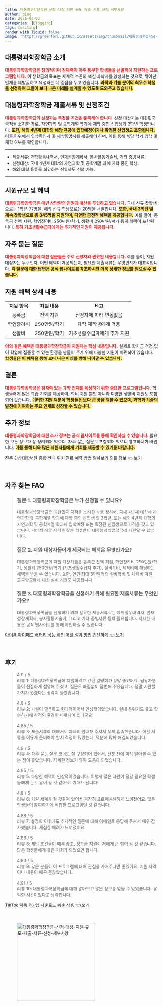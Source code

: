 ```yaml
---
title: 대통령과학장학금 신청 대상 지원 규모 제출 서류 신청 세부사항
author: bing
date: 2025-02-03
categories: [Blogging]
tags: [writing]
render_with_liquid: false
image: 'https://greenforu.github.io/assets/img/thumbnail/대통령과학장학금-신청-대상-지원-규모-제출-서류-신청-세부사항.webp'
---
```



<h2 id='대통령과학장학금소개'>대통령과학장학금 소개</h2>

<p><b><span style="color: #ee2323;">대통령과학장학금은 창의적이며 잠재력이 아주 풍부한 학생들을 선발하여 지원하는 프로그램입니다.</span></b> 이 장학금의 목표는 세계적 수준의 핵심 과학자를 양성하는 것으로, 뛰어난 인재를 제발굴하고 육성하는 데 중점을 두고 있습니다. <b><span style="background-color: #ffe066;">과학과 기술 분야의 최우수 학생을 선정하여 그들이 보다 나은 미래를 설계할 수 있도록 도와주고 있습니다.</span></b></p>

<h2 id='제출서류와신청조건'>대통령과학장학금 제출서류 및 신청조건</h2>

<p><b><span style="color: #ee2323;">대통령과학장학금의 신청자는 특정한 조건을 충족해야 합니다.</span></b> 신청 대상자는 대한민국 국적을 소지한 자로, 자연과학 및 공학계열 학과에 재학 중인 신입생과 3학년 학생입니다. <b><span style="background-color: #ffe066;">또한, 해외 4년제 대학의 해당 전공에 입학예정이거나 확정된 신입생도 포함됩니다.</span></b> 이들을 위해서 입학확인서 및 재학증명서를 제출해야 하며, 이를 통해 해당 학기 입학 및 재학 여부를 확인합니다.</p>

<hr />

<ul>
    <li>제출서류: 과학활동내역서, 인재성장계획서, 봉사활동기술서, 기타 증빙서류.</li>
    <li>신청대상: 국내 4년제 대학의 자연과학 및 공학계열 과에 재학 중인 학생.</li>
    <li>해외 대학 등록을 희망하는 신입생도 신청 가능.</li>
</ul>

<hr />

<h2 id='지원규모와혜택'>지원규모 및 혜택</h2>

<p><b><span style="color: #ee2323;">대통령과학장학금은 매년 상당량의 인원과 예산을 투입하고 있습니다.</span></b> 국내 신규 장학생으로는 1학년 77명을, 해외 신규 학생으로는 20명을 선발합니다. <b><span style="background-color: #ffe066;">또한, 국내 3학년 및 계속 장학생으로 총 345명을 지원하며, 다양한 금전적 혜택을 제공합니다.</span></b> 예를 들어, 등록금 전액 지원, 학업장려비 250만원/학기, 생활비 250만원/학기 등의 혜택이 포함됩니다. <b><span style="color: #ee2323;">특히 기초생활수급자에게는 추가적인 지원이 제공됩니다.</span></b></p>

<h2 id='자주묻는질문'>자주 묻는 질문</h2>

<p><b><span style="color: #ee2323;">대통령과학장학금에 대한 질문들은 주로 신청자와 관련된 내용입니다.</span></b> 예를 들어, 지원 대상자는 누구인지, 어떤 혜택이 제공되는지, 필요한 제출서류는 무엇인지가 대표적입니다. <b><span style="background-color: #ffe066;">각 질문에 대한 답변은 공식 웹사이트를 참조하시면 더욱 상세한 정보를 얻으실 수 있습니다.</span></b></p>

<h2 id='혜택내용'>지원 혜택 상세 내용</h2>

<table>
    <tr>
        <td style="text-align: center; height: 17px;"><b>지원 항목</b></td>
        <td style="text-align: center; height: 17px;"><b>지원 내용</b></td>
        <td style="text-align: center; height: 17px;"><b>비고</b></td>
    </tr>
    <tr>
        <td style="text-align: center; height: 17px;">등록금</td>
        <td style="text-align: center; height: 17px;">전액 지원</td>
        <td style="text-align: center; height: 17px;">신청자에 따라 변동없음</td>
    </tr>
    <tr>
        <td style="text-align: center; height: 17px;">학업장려비</td>
        <td style="text-align: center; height: 17px;">250만원/학기</td>
        <td style="text-align: center; height: 17px;">대학 재학생에게 적용</td>
    </tr>
    <tr>
        <td style="text-align: center; height: 17px;">생활비</td>
        <td style="text-align: center; height: 17px;">250만원/학기</td>
        <td style="text-align: center; height: 17px;">기초생활수급자에게 추가 지원</td>
    </tr>
</table>

<p><b><span style="color: #ee2323;">이와 같은 혜택은 대통령과학장학금이 지원하는 핵심 내용입니다.</span></b> 실제로 학자금 걱정 없이 학업에 집중할 수 있는 환경을 만들어 주기 위해 다양한 지원이 마련되어 있습니다. <b><span style="background-color: #ffe066;">학생들은 이 혜택을 통해 보다 나은 미래를 향해 나아갈 수 있습니다.</span></b></p>

<h2 id='결론'>결론</h2>

<p><b><span style="color: #ee2323;">대통령과학장학금은 잠재력 있는 과학 인재를 육성하기 위한 중요한 프로그램입니다.</span></b> 학생들에게 많은 학습 기회를 제공하며, 학비 지원 뿐만 아니라 다양한 생활비 지원도 포함되어 있습니다. <b><span style="background-color: #ffe066;">이러한 지원 덕분에 학생들은 보다 큰 꿈을 꿔볼 수 있으며, 과학과 기술의 발전에 기여하는 주요 인재로 성장할 수 있습니다.</span></b></p>

<h2 id='추가정보'>추가 정보</h2>

<p><b><span style="color: #ee2323;">대통령과학장학금에 대한 추가 정보는 공식 웹사이트를 통해 확인하실 수 있습니다.</span></b> 필요한 모든 정보가 잘 정리되어 있으며, 자주 묻는 질문도 포함되어 있으니 참고하시기 바랍니다. <b><span style="background-color: #ffe066;">이를 통해 더욱 많은 지원자들에게 기회를 제공할 수 있기를 바랍니다.</span></b></p>


<p><a class="click-button" title="진주 경상대학병원 종합 안내 위치 진료 예약 방법 알아보기 의료 정보" href="https://greenforu.github.io/posts/%EC%A7%84%EC%A3%BC-%EA%B2%BD%EC%83%81%EB%8C%80%ED%95%99%EB%B3%91%EC%9B%90-%EC%A2%85%ED%95%A9-%EC%95%88%EB%82%B4-%EC%9C%84%EC%B9%98-%EC%A7%84%EB%A3%8C-%EC%98%88%EC%95%BD-%EB%B0%A9%EB%B2%95-%EC%95%8C%EC%95%84%EB%B3%B4%EA%B8%B0-%EC%9D%98%EB%A3%8C-%EC%A0%95%EB%B3%B4/" rel="dofollow">진주 경상대학병원 종합 안내 위치 진료 예약 방법 알아보기 의료 정보 👈 보기</a></p><br>
<h2 id='자주_찾는_FAQ'>자주 찾는 FAQ</h2>
<div itemscope="" itemtype="https://schema.org/FAQPage">
    <blockquote>
        <div itemscope="" itemprop="mainEntity" itemtype="https://schema.org/Question">
            <h3 itemprop="name">질문 1. 대통령과학장학금은 누가 신청할 수 있나요?</h3>
            <div itemscope="" itemprop="acceptedAnswer" itemtype="https://schema.org/Answer">
                <span itemprop="text">
                    <p>대통령과학장학금은 대한민국 국적을 소지한 자로 정하며, 국내 4년제 대학에 자연과학 및 공학계열 학과에 재학 중인 신입생 및 3학년, 또는 해외 4년제 대학의 자연과학 및 공학계열 학과에 입학예정 또는 확정된 신입생으로 자격을 갖고 있습니다. 따라서 해당 자격을 갖춘 학생들이 대통령과학장학금에 지원할 수 있습니다.</p>
                </span>
            </div>
        </div>
        <div itemscope="" itemprop="mainEntity" itemtype="https://schema.org/Question">
            <h3 itemprop="name">질문 2. 지원 대상자들에게 제공되는 혜택은 무엇인가요?</h3>
            <div itemscope="" itemprop="acceptedAnswer" itemtype="https://schema.org/Answer">
                <span itemprop="text">
                    <p>대통령과학장학금의 지원 대상자들은 등록금 전액 지원, 학업장려비 250만원/학기, 생활비 250만원/학기 (기초생활수급자 추가), 실비학비, 체제비에 해당하는 혜택을 받을 수 있습니다. 또한, 연간 최대 5만달러의 실비학비 및 체제비 지원, 출국항공료에 대한 실비 지원도 제공됩니다.</p>
                </span>
            </div>
        </div>
        <div itemscope="" itemprop="mainEntity" itemtype="https://schema.org/Question">
            <h3 itemprop="name">질문 3. 대통령과학장학금을 신청하기 위해 필요한 제출서류는 무엇인가요?</h3>
            <div itemscope="" itemprop="acceptedAnswer" itemtype="https://schema.org/Answer">
                <span itemprop="text">
                    <p>대통령과학장학금을 신청하기 위해 필요한 제출서류로는 과학활동내역서, 인재성장계획서, 봉사활동기술서, 그리고 기타 증빙서류 등이 필요합니다. 자세한 내용은 공식 웹사이트를 통해 확인하실 수 있습니다.</p>
                </span>
            </div>
        </div>
    </blockquote>
</div>
<p><a class="click-button" title="아이폰 아이패드 배터리 성능 확인 어플 설치 방법 간단하게" href="https://greenforu.github.io/posts/%EC%95%84%EC%9D%B4%ED%8F%B0-%EC%95%84%EC%9D%B4%ED%8C%A8%EB%93%9C-%EB%B0%B0%ED%84%B0%EB%A6%AC-%EC%84%B1%EB%8A%A5-%ED%99%95%EC%9D%B8-%EC%96%B4%ED%94%8C-%EC%84%A4%EC%B9%98-%EB%B0%A9%EB%B2%95-%EA%B0%84%EB%8B%A8%ED%95%98%EA%B2%8C/" rel="dofollow">아이폰 아이패드 배터리 성능 확인 어플 설치 방법 간단하게 👈 보기</a></p><br>
<h2 id='후기'>후기</h2>
<div itemscope itemtype="https://schema.org/Product">
  <blockquote>
  <div itemprop="review" itemscope itemtype="https://schema.org/Review">
      <div itemprop="reviewRating" itemscope itemtype="https://schema.org/Rating"> <span itemprop="ratingValue">4.9</span> / <span itemprop="bestRating">5</span> </div>
      <span itemprop="reviewBody">리뷰 1: 대통령과학장학금에 지원하려고 갔던 설명회가 정말 좋았어요. 담당자분들이 친절하게 설명해 주셨고, 질문도 빠짐없이 답변해 주셨습니다. 정말 지원할 가치가 있겠다는 생각이 들었습니다.</span>
  </div>
  <br>
  <div itemprop="review" itemscope itemtype="https://schema.org/Review">
      <div itemprop="reviewRating" itemscope itemtype="https://schema.org/Rating"> <span itemprop="ratingValue">4.8</span> / <span itemprop="bestRating">5</span> </div>
      <span itemprop="reviewBody">리뷰 2: 시설이 깔끔하고 현대적이어서 인상적이었습니다. 실내 분위기도 좋고 학습하기에 최적의 환경이 마련되어 있더군요.</span>
  </div>
  <br>
  <div itemprop="review" itemscope itemtype="https://schema.org/Review">
      <div itemprop="reviewRating" itemscope itemtype="https://schema.org/Rating"> <span itemprop="ratingValue">4.85</span> / <span itemprop="bestRating">5</span> </div>
      <span itemprop="reviewBody">리뷰 3: 제출서류에 대해서도 자세히 안내해 주셔서 무척 흡족했습니다. 어떤 서류를 어떻게 준비해야 할지 걱정이 많았는데, 덕분에 많이 해결되었습니다.</span>
  </div>
  <br>
  <div itemprop="review" itemscope itemtype="https://schema.org/Review">
      <div itemprop="reviewRating" itemscope itemtype="https://schema.org/Rating"> <span itemprop="ratingValue">4.9</span> / <span itemprop="bestRating">5</span> </div>
      <span itemprop="reviewBody">리뷰 4: 자주 묻는 질문 코너도 잘 구성되어 있어서, 신청 전에 미리 알아볼 수 있는 점이 좋았습니다. 자세한 정보가 많아 도움이 되었습니다.</span>
  </div>
  <br>
  <div itemprop="review" itemscope itemtype="https://schema.org/Review">
      <div itemprop="reviewRating" itemscope itemtype="https://schema.org/Rating"> <span itemprop="ratingValue">4.95</span> / <span itemprop="bestRating">5</span> </div>
      <span itemprop="reviewBody">리뷰 5: 다양한 혜택이 인상적이었습니다. 이렇게 많은 지원이 정말 필요한 학생들에게 큰 도움이 될 것 같아요. 기대가 됩니다!</span>
  </div>
  <br>
  <div itemprop="review" itemscope itemtype="https://schema.org/Review">
      <div itemprop="reviewRating" itemscope itemtype="https://schema.org/Rating"> <span itemprop="ratingValue">4.8</span> / <span itemprop="bestRating">5</span> </div>
      <span itemprop="reviewBody">리뷰 6: 지원 체계가 잘 갖춰져 있어서 굉장히 프로페셔널하게 느껴졌어요. 많은 학생들이 참여하기에 적합한 프로그램인 것 같습니다.</span>
  </div>
  <br>
  <div itemprop="review" itemscope itemtype="https://schema.org/Review">
      <div itemprop="reviewRating" itemscope itemtype="https://schema.org/Rating"> <span itemprop="ratingValue">4.88</span> / <span itemprop="bestRating">5</span> </div>
      <span itemprop="reviewBody">리뷰 7: 설명회 이후에도 추가적인 질문에 대해 이메일로 응답해 주셔서 매우 감사했습니다. 세심한 배려가 느껴졌어요.</span>
  </div>
  <br>
  <div itemprop="review" itemscope itemtype="https://schema.org/Review">
      <div itemprop="reviewRating" itemscope itemtype="https://schema.org/Rating"> <span itemprop="ratingValue">4.86</span> / <span itemprop="bestRating">5</span> </div>
      <span itemprop="reviewBody">리뷰 8: 제반 조건들이 매우 좋고, 장학금 지원이 저에게 큰 힘이 될 것 같습니다. 많은 학생들에게 좋은 기회가 되었으면 합니다.</span>
  </div>
  <br>
  <div itemprop="review" itemscope itemtype="https://schema.org/Review">
      <div itemprop="reviewRating" itemscope itemtype="https://schema.org/Rating"> <span itemprop="ratingValue">4.93</span> / <span itemprop="bestRating">5</span> </div>
      <span itemprop="reviewBody">리뷰 9: 많은 분들이 이 프로그램에 대해 관심을 가져주시면 좋겠어요. 지원 자격이나 내용이 매우 괜찮았습니다.</span>
  </div>
  <br>
  <div itemprop="review" itemscope itemtype="https://schema.org/Review">
      <div itemprop="reviewRating" itemscope itemtype="https://schema.org/Rating"> <span itemprop="ratingValue">4.91</span> / <span itemprop="bestRating">5</span> </div>
      <span itemprop="reviewBody">리뷰 10: 대통령과학장학금에 대해 알아보고 많은 정보를 얻을 수 있었습니다. 유익한 시간이었다고 생각합니다.</span>
  </div>
  </blockquote>
</div>
<p><a class="click-button" title="TikTok 틱톡 PC 앱 다운로드 쉬운 사용" href="https://greenforu.github.io/posts/TikTok-%ED%8B%B1%ED%86%A1-PC-%EC%95%B1-%EB%8B%A4%EC%9A%B4%EB%A1%9C%EB%93%9C-%EC%89%AC%EC%9A%B4-%EC%82%AC%EC%9A%A9/" rel="dofollow">TikTok 틱톡 PC 앱 다운로드 쉬운 사용 👈 보기</a></p><br>
<figure class="image"><img src="https://greenforu.github.io/assets/img/thumbnail/대통령과학장학금-신청-대상-지원-규모-제출-서류-신청-세부사항.webp" alt="대통령과학장학금-신청-대상-지원-규모-제출-서류-신청-세부사항" width="256" height="256"></figure>
